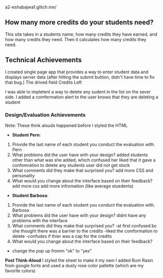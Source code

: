 
a2-eshabajwa1.glitch.me/

## How many more credits do your students need?
This site takes in a students name, how many credits they have earned, and how many credits they need. Then it calculates how many
credits they need.

## Technical Achievements
I created single page app that provides a way to enter student data and displays server data (after hitting the submit buttion, didn't have time to fix that bug.)
The drived field Credits Left 

I was able to impletent a way to delete any sudent in the list on the sever side. I added a comfermation alert to the user knows that they are deleting a student 

### Design/Evaluation Achievements
Note: These think alouds happened before I styled the HTML

- **Student Pern**:
1. Provide the last name of each student you conduct the evaluation with.
Pern
2. What problems did the user have with your design?
added students other than what was she added, which confused her 
liked that it gave a confomration to delete any students 
user did not get stuck 
3. What comments did they make that surprised you?
add more CSS and personality 
4. What would you change about the interface based on their feedback?
add more css
add more infromation (like average stuedents)


- **Student Barbosa**:
1. Provide the last name of each student you conduct the evaluation with.
Barbosa
2. What problems did the user have with your design?
didnt have any problems with the interface 
3. What comments did they make that surprised you?
-at first confused bc she thought there was a barrier to the credits
-liked the comformation to delete 
-confudes if thier was a cap for the credits 
4. What would you change about the interface based on their feedback?
- change the pop up fromm "ok" to "yes"

**Post Think-Aloud**
I styled the sheet to make it my own I added Rum Rasin from google fonts and used a dusty rose color pallette (which are my favorite colors)

